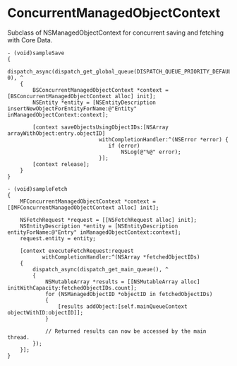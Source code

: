 ConcurrentManagedObjectContext
==============================

Subclass of NSManagedObjectContext for concurrent saving and fetching with Core Data.

    - (void)sampleSave
    {
        dispatch_async(dispatch_get_global_queue(DISPATCH_QUEUE_PRIORITY_DEFAULT, 0), ^
        {
            BSConcurrentManagedObjectContext *context = [BSConcurrentManagedObjectContext alloc] init];
            NSEntity *entity = [NSEntityDescription insertNewObjectForEntityForName:@"Entity" inManagedObjectContext:context];
        
            [context saveObjectsUsingObjectIDs:[NSArray arrayWithObject:entry.objectID]
                                 withCompletionHandler:^(NSError *error) {
                                    if (error)
                                        NSLog(@"%@" error);
                                 }];
            [context release];
        }
    }

    - (void)sampleFetch
    {
        MFConcurrentManagedObjectContext *context = [[MFConcurrentManagedObjectContext alloc] init];
        
        NSFetchRequest *request = [[NSFetchRequest alloc] init];
        NSEntityDescription *entity = [NSEntityDescription entityForName:@"Entry" inManagedObjectContext:context];        
        request.entity = entity;
        
        [context executeFetchRequest:request
               withCompletionHandler:^(NSArray *fetchedObjectIDs)
        {
            dispatch_async(dispatch_get_main_queue(), ^
            {
                NSMutableArray *results = [[NSMutableArray alloc] initWithCapacity:fetchedObjectIDs.count];
                for (NSManagedObjectID *objectID in fetchedObjectIDs)
                {
                    [results addObject:[self.mainQueueContext objectWithID:objectID]];
                }
                
                // Returned results can now be accessed by the main thread.
            });
        }];
    }